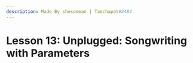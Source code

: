 ```yaml
---
description: Made By shesomean | Taechapat#2484
---
```


# Lesson 13: Unplugged: Songwriting with Parameters

